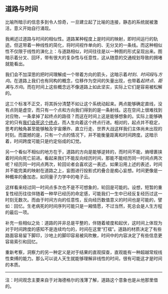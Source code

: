 ## 道路与时间

比喻所暗示的信息多到令人惊奇，一旦建立起了比喻的连接，静态的系统就被激活，意义开始自行涌现。

<!-- more -->

我阐述过道路与时间的相似性。道路某种程度上是时间的映射，即时间运行的轨迹。但这带着一种线性的简化，将时间视作单向的、无分叉的一条线。而这种相似性不仅限于线性的演化上：与道路相似，时间往往是以一种图的形式呈现出来。图暗示着分叉、回环，带有很大的复杂性与任意性，这从随意的交通规划导致的拥堵就能看出。

我们会不加深思的把时间理解成一个带着方向的箭头，这暗示着*时刻*、*时间段*与*方向*。在道路上我们也有同构的概念，位移作为空间的矢量出现，也带着*起终点*、*距离*与*方向*。而在时间上这些概念远不像道路上如此坚实，实际上它们是容易被松解的。

这三个标准不正交，将其拆分清楚不如让这个系统动起来。两点能够确定直线，没有点则是虚空，而只有一个点和方向我们得到的是一条射线。这在空间上很难找到对应物，一条拿掉了起终点的路径？而这在时间上这是能够想象的。实际上能够确定的只有[我们会死这个终点](https://zh.wikipedia.org/zh-cn/%E9%A9%AC%E4%B8%81%C2%B7%E6%B5%B7%E5%BE%B7%E6%A0%BC%E5%B0%94#%E6%AD%BB%E4%BA%A1)，而人生向着这个终点行进。相对的，起点并不稳定，思考的触角甚至能够触及宇宙爆炸、直立行走、世界大战这样我们主体尚未出现的时刻。而震撼的是，只有一个点的情况下，并不能衡量距离和时间跨度。这暗示着，时间跨度可能只是约定俗成的幻觉。

另一个看似不相似的地方在于，道路的方向是能够逆转的，而时间不能，熵增裹挟着时间向死亡前进。看起来我们不能反向经历时间，那能不能经历同一时间点两次呢？经历同一时间点两次，轮回论者会喜欢这一表述。如果沿用上述的表述，时间并不能完美的映射在道路之上，妄图进行投影式的叠合是痴心妄想。时间更像是一种概率的叠加态，如同量子力学中的电子云。

这样看来经过同一时间点多次也不是不可想象的，轮回是可能的。设想，短暂的重复性经历往往伴随着一种早已经历的命定感，可能我们一生中已经反复经历过这一时刻无数次。而由于时间方向的任意性，反向经历数值意义的时间也是可能的，譬如：回忆。生老病死的时间序列可能只是一厢情愿，不过当然，死总会是人生方程的最后一项。

补充一些相似之处：道路的并非总是平整的，伴随着坡度和起伏，这时间上体现为对于时间跨度的感知不是连续均匀的，时间在这里“打褶”。道路的材质决定了有些路面容易留下脚印，沙地上的脚印容易被风吹散，时间中的内容决定了有些信息更容易索引和回忆。

重新考察，洞察力的另一种定义是对于结果的直观探查，直观能有一种超越常规线性束缚的能力。那么可以说人天生就能够理解非线性的时间，很有可能这才是时间的本质。

---

注：时间观念主要来自于对海德格尔的浅薄了解，道路这个意象也是从他那里借的。

